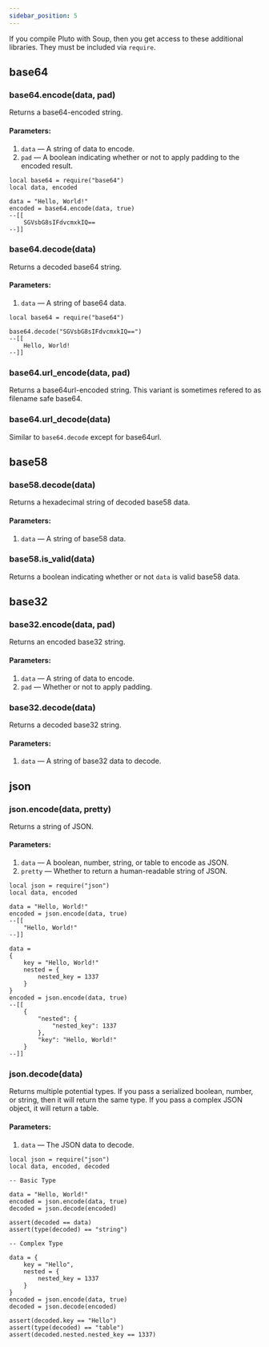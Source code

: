 ```yaml
---
sidebar_position: 5
---
```

If you compile Pluto with Soup, then you get access to these additional libraries. They must be included via `require`.

## base64
### base64.encode(data, pad)
Returns a base64-encoded string.
#### Parameters:
1. `data` — A string of data to encode.
2. `pad` — A boolean indicating whether or not to apply padding to the encoded result.
```pluto
local base64 = require("base64")
local data, encoded

data = "Hello, World!"
encoded = base64.encode(data, true)
--[[
	SGVsbG8sIFdvcmxkIQ==
--]]
```
### base64.decode(data)
Returns a decoded base64 string.
#### Parameters:
1. `data` — A string of base64 data.
```pluto
local base64 = require("base64")

base64.decode("SGVsbG8sIFdvcmxkIQ==")
--[[
	Hello, World!
--]]
```
### base64.url_encode(data, pad)
Returns a base64url-encoded string. This variant is sometimes refered to as filename safe base64.
### base64.url_decode(data)
Similar to `base64.decode` except for base64url.

## base58
### base58.decode(data)
Returns a hexadecimal string of decoded base58 data.
#### Parameters:
1. `data` — A string of base58 data.
### base58.is_valid(data)
Returns a boolean indicating whether or not `data` is valid base58 data.

## base32
### base32.encode(data, pad)
Returns an encoded base32 string.
#### Parameters:
1. `data` — A string of data to encode.
2. `pad` — Whether or not to apply padding.
### base32.decode(data)
Returns a decoded base32 string.
#### Parameters:
1. `data` — A string of base32 data to decode.

## json
### json.encode(data, pretty)
Returns a string of JSON.
#### Parameters:
1. `data` — A boolean, number, string, or table to encode as JSON.
2. `pretty` — Whether to return a human-readable string of JSON.
```pluto
local json = require("json")
local data, encoded

data = "Hello, World!"
encoded = json.encode(data, true)
--[[
	"Hello, World!"
--]]

data = 
{
	key = "Hello, World!"
	nested = {
		nested_key = 1337
	}
}
encoded = json.encode(data, true)
--[[
	{
	    "nested": {
	        "nested_key": 1337
	    },
	    "key": "Hello, World!"
	}
--]]
```
### json.decode(data)
Returns multiple potential types. If you pass a serialized boolean, number, or string, then it will return the same type. If you pass a complex JSON object, it will return a table.
#### Parameters:
1. `data` — The JSON data to decode.
```pluto
local json = require("json")
local data, encoded, decoded

-- Basic Type

data = "Hello, World!"
encoded = json.encode(data, true)
decoded = json.decode(encoded)

assert(decoded == data)
assert(type(decoded) == "string")

-- Complex Type

data = {
    key = "Hello",
    nested = {
        nested_key = 1337
    }
}
encoded = json.encode(data, true)
decoded = json.decode(encoded)

assert(decoded.key == "Hello")
assert(type(decoded) == "table")
assert(decoded.nested.nested_key == 1337)
```